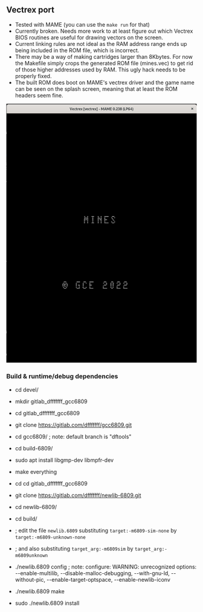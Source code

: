 ## Vectrex port

- Tested with MAME (you can use the `make run` for that)
- Currently broken. Needs more work to at least figure out which Vectrex BIOS routines are useful for drawing vectors on the screen.
- Current linking rules are not ideal as the RAM address range ends up being included in the ROM file, which is incorrect.
- There may be a way of making cartridges larger than 8Kbytes. For now the Makefile simply crops the generated ROM file (mines.vec) to get rid of those higher addresses used by RAM. This ugly hack needs to be properly fixed.
- The built ROM does boot on MAME's vectrex driver and the game name can be seen on the splash screen, meaning that at least the ROM headers seem fine.

![screenshot](screenshot.png)

### Build & runtime/debug dependencies

- cd devel/
- mkdir gitlab_dfffffff_gcc6809
- cd gitlab_dfffffff_gcc6809
- git clone https://gitlab.com/dfffffff/gcc6809.git
- cd gcc6809/     ; note: default branch is "dftools"
- cd build-6809/
- sudo apt install libgmp-dev libmpfr-dev
- make everything

- cd cd gitlab_dfffffff_gcc6809
- git clone https://gitlab.com/dfffffff/newlib-6809.git
- cd newlib-6809/
- cd build/
- ; edit the file `newlib.6809` substituting `target:-m6809-sim-none` by `target:-m6809-unknown-none`
- ; and also substituting `target_arg:-m6809sim` by `target_arg:-m6809unknown`
- ./newlib.6809 config  ; note: configure: WARNING: unrecognized options: --enable-multilib, --disable-malloc-debugging, --with-gnu-ld, --without-pic, --enable-target-optspace, --enable-newlib-iconv
- ./newlib.6809 make
- sudo ./newlib.6809 install
